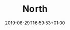 ---
title: "North"
heading: "North"
description: "Follow our suggested motorcycle rides north from Northumberland into the Scottish Borders. Highlights include Kielder Forest Drive, a favourite with NAM members."
linkTitle: "North"
date: 2019-06-29T16:59:53+01:00
tags_weight: 20
road_sign: "/img/signs/Scotland & The Borders-8.png"
draft: false
aliases:
    - 
---